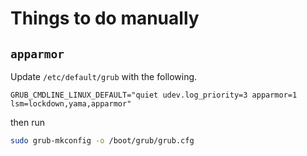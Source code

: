# Things to do manually

## `apparmor`

Update `/etc/default/grub` with the following.

```
GRUB_CMDLINE_LINUX_DEFAULT="quiet udev.log_priority=3 apparmor=1 lsm=lockdown,yama,apparmor"
```

then run

```sh
sudo grub-mkconfig -o /boot/grub/grub.cfg
```
